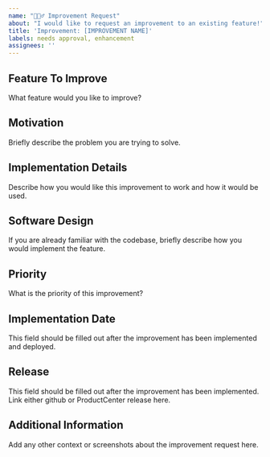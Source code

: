 ```yaml
---
name: "🏄🏼‍♂️ Improvement Request"
about: "I would like to request an improvement to an existing feature!"
title: 'Improvement: [IMPROVEMENT NAME]'
labels: needs approval, enhancement
assignees: ''
---
```


## Feature To Improve

What feature would you like to improve?

## Motivation

Briefly describe the problem you are trying to solve.

## Implementation Details

Describe how you would like this improvement to work and how it would be used.

## Software Design

If you are already familiar with the codebase, briefly describe how you would implement the feature.

## Priority

What is the priority of this improvement?

## Implementation Date

This field should be filled out after the improvement has been implemented and deployed.

## Release

This field should be filled out after the improvement has been implemented.
Link either github or ProductCenter release here. 

## Additional Information

Add any other context or screenshots about the improvement request here.